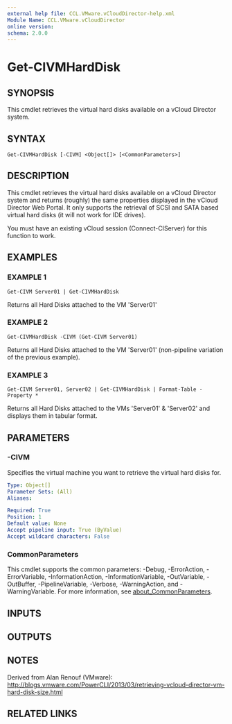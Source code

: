 ```yaml
---
external help file: CCL.VMware.vCloudDirector-help.xml
Module Name: CCL.VMware.vCloudDirector
online version:
schema: 2.0.0
---
```


# Get-CIVMHardDisk

## SYNOPSIS
This cmdlet retrieves the virtual hard disks available on a vCloud Director system.

## SYNTAX

```
Get-CIVMHardDisk [-CIVM] <Object[]> [<CommonParameters>]
```

## DESCRIPTION
This cmdlet retrieves the virtual hard disks available on a vCloud Director system and returns (roughly) the same properties displayed in the vCloud Director Web Portal.
It only supports the retrieval of SCSI and SATA based virtual hard disks (it will not work for IDE drives).

You must have an existing vCloud session (Connect-CIServer) for this function to work.

## EXAMPLES

### EXAMPLE 1
```
Get-CIVM Server01 | Get-CIVMHardDisk
```

Returns all Hard Disks attached to the VM 'Server01'

### EXAMPLE 2
```
Get-CIVMHardDisk -CIVM (Get-CIVM Server01)
```

Returns all Hard Disks attached to the VM 'Server01' (non-pipeline variation of the previous example).

### EXAMPLE 3
```
Get-CIVM Server01, Server02 | Get-CIVMHardDisk | Format-Table -Property *
```

Returns all Hard Disks attached to the VMs 'Server01' & 'Server02' and displays them in tabular format.

## PARAMETERS

### -CIVM
Specifies the virtual machine you want to retrieve the virtual hard disks for.

```yaml
Type: Object[]
Parameter Sets: (All)
Aliases:

Required: True
Position: 1
Default value: None
Accept pipeline input: True (ByValue)
Accept wildcard characters: False
```

### CommonParameters
This cmdlet supports the common parameters: -Debug, -ErrorAction, -ErrorVariable, -InformationAction, -InformationVariable, -OutVariable, -OutBuffer, -PipelineVariable, -Verbose, -WarningAction, and -WarningVariable. For more information, see [about_CommonParameters](http://go.microsoft.com/fwlink/?LinkID=113216).

## INPUTS

## OUTPUTS

## NOTES
Derived from Alan Renouf (VMware): http://blogs.vmware.com/PowerCLI/2013/03/retrieving-vcloud-director-vm-hard-disk-size.html

## RELATED LINKS
